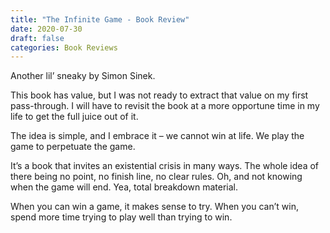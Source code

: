 ```yaml
---
title: "The Infinite Game - Book Review"
date: 2020-07-30
draft: false
categories: Book Reviews
---
```


Another lil’ sneaky by Simon Sinek.

This book has value, but I was not ready to extract that value on my first pass-through. I will have to revisit the book at a more opportune time in my life to get the full juice out of it.

The idea is simple, and I embrace it – we cannot win at life. We play the game to perpetuate the game.

It’s a book that invites an existential crisis in many ways. The whole idea of there being no point, no finish line, no clear rules. Oh, and not knowing when the game will end. Yea, total breakdown material.

When you can win a game, it makes sense to try. When you can’t win, spend more time trying to play well than trying to win.

